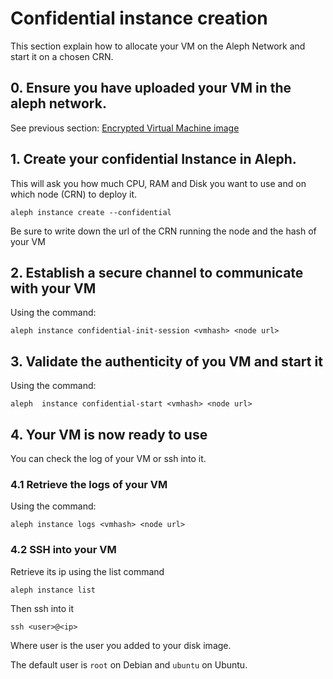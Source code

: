 # Confidential instance creation

This section explain how to allocate your VM on the Aleph Network and start it on a chosen CRN.

## 0. Ensure you have uploaded your VM in the aleph network.
See previous section: [Encrypted Virtual Machine image](./encrypted-disk.md)

## 1. Create your confidential Instance in Aleph.

This will ask you how much CPU, RAM and Disk you want to use and on which node (CRN) to deploy it.

```shell
aleph instance create --confidential
```

Be sure to write down the url of the CRN running the node and the hash of your VM 


## 2. Establish a secure channel to communicate with your VM

Using the command:
```shell
aleph instance confidential-init-session <vmhash> <node url>
``` 

## 3. Validate the authenticity of you VM and start it

Using the command:

```shell
aleph  instance confidential-start <vmhash> <node url>
``` 

## 4. Your VM is now ready to use

You can check the log of your VM or ssh into it.

### 4.1 Retrieve the logs of your VM

Using the command:

```shell
aleph instance logs <vmhash> <node url>
```

### 4.2  SSH into your VM

Retrieve its ip using the list command
```shell
aleph instance list
```

Then ssh into it
```shell
ssh <user>@<ip>
```

Where user is the user you added to your disk image.

The default user is `root` on Debian and `ubuntu` on Ubuntu.
